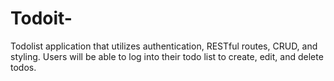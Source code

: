 # Todoit-
Todolist application that utilizes authentication, RESTful routes, CRUD, and styling. Users will be able to log into their todo list to create, edit, and delete todos. 
